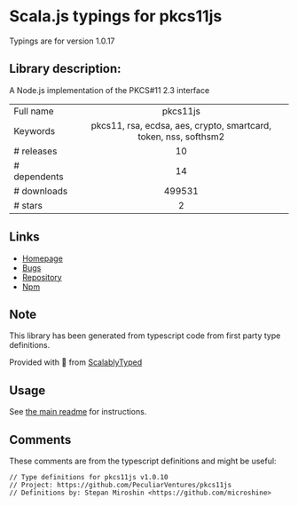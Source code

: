 
# Scala.js typings for pkcs11js

Typings are for version 1.0.17

## Library description:
A Node.js implementation of the PKCS#11 2.3 interface

|                    |                 |
| ------------------ | :-------------: |
| Full name          | pkcs11js |
| Keywords           | pkcs11, rsa, ecdsa, aes, crypto, smartcard, token, nss, softhsm2 |
| # releases         | 10 |
| # dependents       | 14 |
| # downloads        | 499531 |
| # stars            | 2 |

## Links
- [Homepage](https://github.com/PeculiarVentures/pkcs11js#readme)
- [Bugs](https://github.com/PeculiarVentures/pkcs11js/issues)
- [Repository](https://github.com/PeculiarVentures/pkcs11js)
- [Npm](https://www.npmjs.com/package/pkcs11js)
    


## Note
This library has been generated from typescript code from first party type definitions.

Provided with :purple_heart: from [ScalablyTyped](https://github.com/oyvindberg/ScalablyTyped)

## Usage
See [the main readme](../../readme.md) for instructions.

## Comments

These comments are from the typescript definitions and might be useful:
```
// Type definitions for pkcs11js v1.0.10
// Project: https://github.com/PeculiarVentures/pkcs11js
// Definitions by: Stepan Miroshin <https://github.com/microshine>

```

